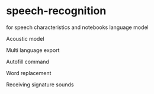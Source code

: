 # speech-recognition
for speech characteristics
and notebooks
language model

Acoustic model 

Multi language export


Autofill command

Word replacement 

Receiving signature sounds
